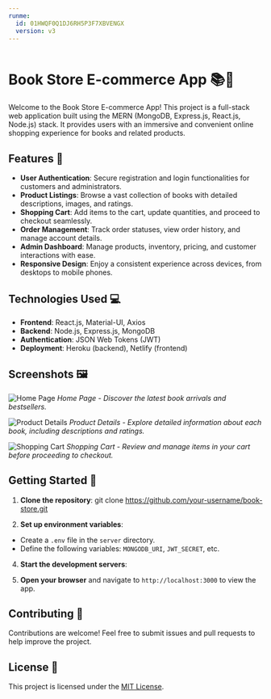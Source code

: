 ```yaml
---
runme:
  id: 01HWQF0Q1DJ6RH5P3F7XBVENGX
  version: v3
---
```


```sh {"id":"01HWQFRS3M37R3APVAT43S3Y69"}

```

# Book Store E-commerce App 📚🛒

Welcome to the Book Store E-commerce App! This project is a full-stack web application built using the MERN (MongoDB, Express.js, React.js, Node.js) stack. It provides users with an immersive and convenient online shopping experience for books and related products.

## Features 🌟

- **User Authentication**: Secure registration and login functionalities for customers and administrators.
- **Product Listings**: Browse a vast collection of books with detailed descriptions, images, and ratings.
- **Shopping Cart**: Add items to the cart, update quantities, and proceed to checkout seamlessly.
- **Order Management**: Track order statuses, view order history, and manage account details.
- **Admin Dashboard**: Manage products, inventory, pricing, and customer interactions with ease.
- **Responsive Design**: Enjoy a consistent experience across devices, from desktops to mobile phones.

## Technologies Used 💻

- **Frontend**: React.js, Material-UI, Axios
- **Backend**: Node.js, Express.js, MongoDB
- **Authentication**: JSON Web Tokens (JWT)
- **Deployment**: Heroku (backend), Netlify (frontend)

## Screenshots 🖼️

![Home Page](/screenshots/home-page.png)
*Home Page - Discover the latest book arrivals and bestsellers.*

![Product Details](/screenshots/product-details.png)
*Product Details - Explore detailed information about each book, including descriptions and ratings.*

![Shopping Cart](/screenshots/shopping-cart.png)
*Shopping Cart - Review and manage items in your cart before proceeding to checkout.*

## Getting Started 🚀

1. **Clone the repository**:
git clone https://github.com/your-username/book-store.git


3. **Set up environment variables**:
- Create a `.env` file in the `server` directory.
- Define the following variables: `MONGODB_URI`, `JWT_SECRET`, etc.

4. **Start the development servers**:

5. **Open your browser** and navigate to `http://localhost:3000` to view the app.

## Contributing 🤝

Contributions are welcome! Feel free to submit issues and pull requests to help improve the project.

## License 📝

This project is licensed under the [MIT License](LICENSE).